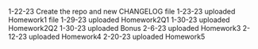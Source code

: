 1-22-23 Create the repo and new CHANGELOG file
1-23-23 uploaded Homework1 file
1-29-23 uploaded Homework2Q1
1-30-23 uploaded Homework2Q2
1-30-23 uploaded Bonus
2-6-23 uploaded Homework3
2-12-23 uploaded Homework4
2-20-23 uploaded Homework5
